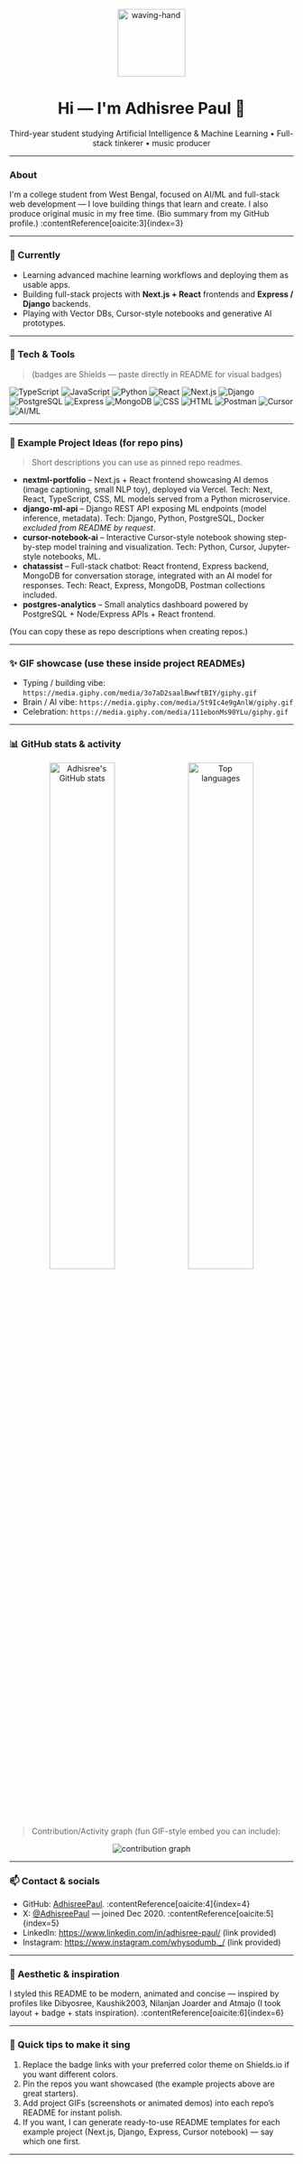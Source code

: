 <!--
  README for: github.com/AdhisreePaul/AdhisreePaul
  Purpose: Profile README (cool, animated, highlights requested techs)
  Notes: Docker intentionally omitted as requested.
-->

<!-- HERO -->
<p align="center">
  <img src="https://media.giphy.com/media/hvRJCLFzcasrR4ia7z/giphy.gif" width="120" alt="waving-hand" />
  <h1 align="center">Hi — I'm <b>Adhisree Paul</b> 👋</h1>
  <p align="center">Third-year student studying Artificial Intelligence & Machine Learning • Full-stack tinkerer • music producer</p>
</p>

---

### About
I'm a college student from West Bengal, focused on AI/ML and full-stack web development — I love building things that learn and create. I also produce original music in my free time. (Bio summary from my GitHub profile.) :contentReference[oaicite:3]{index=3}

---

### 🔭 Currently
- Learning advanced machine learning workflows and deploying them as usable apps.
- Building full-stack projects with **Next.js + React** frontends and **Express / Django** backends.
- Playing with Vector DBs, Cursor-style notebooks and generative AI prototypes.

---

### 🧰 Tech & Tools
> (badges are Shields — paste directly in README for visual badges)

![TypeScript](https://img.shields.io/badge/-TypeScript-3178C6?logo=typescript&style=for-the-badge)
![JavaScript](https://img.shields.io/badge/-JavaScript-F7DF1E?logo=javascript&style=for-the-badge)
![Python](https://img.shields.io/badge/-Python-3776AB?logo=python&style=for-the-badge)
![React](https://img.shields.io/badge/-React-61DAFB?logo=react&style=for-the-badge)
![Next.js](https://img.shields.io/badge/-Next.js-000000?logo=nextdotjs&style=for-the-badge)
![Django](https://img.shields.io/badge/-Django-092E20?logo=django&style=for-the-badge)
![PostgreSQL](https://img.shields.io/badge/-PostgreSQL-336791?logo=postgresql&style=for-the-badge)
![Express](https://img.shields.io/badge/-Express-000000?logo=express&style=for-the-badge)
![MongoDB](https://img.shields.io/badge/-MongoDB-47A248?logo=mongodb&style=for-the-badge)
![CSS](https://img.shields.io/badge/-CSS3-1572B6?logo=css3&style=for-the-badge)
![HTML](https://img.shields.io/badge/-HTML5-E34F26?logo=html5&style=for-the-badge)
![Postman](https://img.shields.io/badge/-Postman-FF6C37?logo=postman&style=for-the-badge)
![Cursor](https://img.shields.io/badge/-Cursor-111827?style=for-the-badge)
![AI/ML](https://img.shields.io/badge/-AI%20%26%20ML-FF6B6B?style=for-the-badge)

---

### 🧪 Example Project Ideas (for repo pins)
> Short descriptions you can use as pinned repo readmes.

- **nextml-portfolio** – Next.js + React frontend showcasing AI demos (image captioning, small NLP toy), deployed via Vercel. Tech: Next, React, TypeScript, CSS, ML models served from a Python microservice.
- **django-ml-api** – Django REST API exposing ML endpoints (model inference, metadata). Tech: Django, Python, PostgreSQL, Docker *excluded from README by request*.
- **cursor-notebook-ai** – Interactive Cursor-style notebook showing step-by-step model training and visualization. Tech: Python, Cursor, Jupyter-style notebooks, ML.
- **chatassist** – Full-stack chatbot: React frontend, Express backend, MongoDB for conversation storage, integrated with an AI model for responses. Tech: React, Express, MongoDB, Postman collections included.
- **postgres-analytics** – Small analytics dashboard powered by PostgreSQL + Node/Express APIs + React frontend.

(You can copy these as repo descriptions when creating repos.)

---

### ✨ GIF showcase (use these inside project READMEs)
- Typing / building vibe: `https://media.giphy.com/media/3o7aD2saalBwwftBIY/giphy.gif`
- Brain / AI vibe: `https://media.giphy.com/media/5t9Ic4e9gAnlW/giphy.gif`
- Celebration: `https://media.giphy.com/media/111ebonMs90YLu/giphy.gif`

---

### 📊 GitHub stats & activity
<p align="center">
  <img src="https://github-readme-stats.vercel.app/api?username=AdhisreePaul&show_icons=true&theme=radical" alt="Adhisree's GitHub stats" width="48%"/>
  <img src="https://github-readme-stats.vercel.app/api/top-langs/?username=AdhisreePaul&layout=compact&langs_count=8&theme=radical" alt="Top languages" width="48%"/>
</p>

> Contribution/Activity graph (fun GIF-style embed you can include):
<p align="center">
  <img src="https://activity-graph.herokuapp.com/graph?username=AdhisreePaul&theme=react-dark" alt="contribution graph" />
</p>

---

### 📫 Contact & socials
- GitHub: [AdhisreePaul](https://github.com/AdhisreePaul). :contentReference[oaicite:4]{index=4}  
- X: [@AdhisreePaul](https://x.com/AdhisreePaul) — joined Dec 2020. :contentReference[oaicite:5]{index=5}  
- LinkedIn: https://www.linkedin.com/in/adhisree-paul/ (link provided)  
- Instagram: https://www.instagram.com/whysodumb._/ (link provided)

---

### 🎯 Aesthetic & inspiration
I styled this README to be modern, animated and concise — inspired by profiles like Dibyosree, Kaushik2003, Nilanjan Joarder and Atmajo (I took layout + badge + stats inspiration). :contentReference[oaicite:6]{index=6}

---

### 🔧 Quick tips to make it sing
1. Replace the badge links with your preferred color theme on Shields.io if you want different colors.  
2. Pin the repos you want showcased (the example projects above are great starters).  
3. Add project GIFs (screenshots or animated demos) into each repo’s README for instant polish.  
4. If you want, I can generate ready-to-use README templates for each example project (Next.js, Django, Express, Cursor notebook) — say which one first.

---

